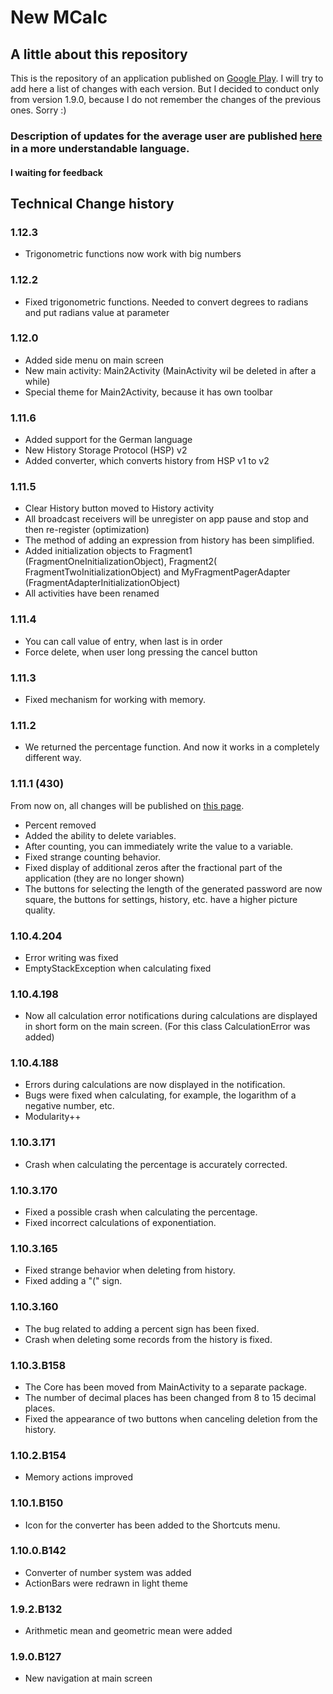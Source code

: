 # New MCalc
## A little about this repository
This is the repository of an application published on [Google Play](https://play.google.com/store/apps/details?id=com.maxsavteam.newmcalc).
I will try to add here a list of changes with each version. 
But I decided to conduct only from version 1.9.0, because I do not remember the changes of the previous ones. Sorry :)

### **Description of updates for the average user are published [here](https://newmcalc.maxsav.team/what-new/) in a more understandable language.**

#### **I waiting for feedback**

## Technical Change history
### 1.12.3
  * Trigonometric functions now work with big numbers

### 1.12.2
  * Fixed trigonometric functions. Needed to convert degrees to radians and put radians value at parameter

### 1.12.0
  * Added side menu on main screen
  * New main activity: Main2Activity (MainActivity wil be deleted in after a while)
  * Special theme for Main2Activity, because it has own toolbar

### 1.11.6
  * Added support for the German language
  * New History Storage Protocol (HSP) v2
  * Added converter, which converts history from HSP v1 to v2

### 1.11.5
  * Clear History button moved to History activity
  * All broadcast receivers will be unregister on app pause and stop and then re-register (optimization)
  * The method of adding an expression from history has been simplified.
  * Added initialization objects to Fragment1 (FragmentOneInitializationObject),
                Fragment2( FragmentTwoInitializationObject)
                and MyFragmentPagerAdapter (FragmentAdapterInitializationObject)
  * All activities have been renamed

### 1.11.4
  * You can call value of entry, when last is in order
  * Force delete, when user long pressing the cancel button

### 1.11.3
  * Fixed mechanism for working with memory.

### 1.11.2
  * We returned the percentage function. And now it works in a completely different way.

### 1.11.1 (430)
From now on, all changes will be published on [this page](http://newmcalc.maxsav.team/what-new/).
  * Percent removed
  * Added the ability to delete variables.
  * After counting, you can immediately write the value to a variable.
  * Fixed strange counting behavior.
  * Fixed display of additional zeros after the fractional part of the application (they are no longer shown)
  * The buttons for selecting the length of the generated password are now square, the buttons for settings, history, etc. have a higher picture quality.
  
### 1.10.4.204
  * Error writing was fixed
  * EmptyStackException when calculating fixed
  

### 1.10.4.198
  * Now all calculation error notifications during calculations are displayed in short form on the main screen. (For this class CalculationError was added)

### 1.10.4.188
  * Errors during calculations are now displayed in the notification.
  * Bugs were fixed when calculating, for example, the logarithm of a negative number, etc.
  * Modularity++

### 1.10.3.171
  * Crash when calculating the percentage is accurately corrected.

### 1.10.3.170
  * Fixed a possible crash when calculating the percentage.
  * Fixed incorrect calculations of exponentiation.

### 1.10.3.165
  * Fixed strange behavior when deleting from history.
  * Fixed adding a "(" sign.

### 1.10.3.160
  * The bug related to adding a percent sign has been fixed.
  * Crash when deleting some records from the history is fixed.

### 1.10.3.B158
  * The Core has been moved from MainActivity to a separate package.
  * The number of decimal places has been changed from 8 to 15 decimal places.
  * Fixed the appearance of two buttons when canceling deletion from the history.

### 1.10.2.B154
  * Memory actions improved

### 1.10.1.B150
  * Icon for the converter has been added to the Shortcuts menu.

### 1.10.0.B142
  * Converter of number system was added
  * ActionBars were redrawn in light theme

### 1.9.2.B132
  * Arithmetic mean and geometric mean were added

### 1.9.0.B127
   * New navigation at main screen
